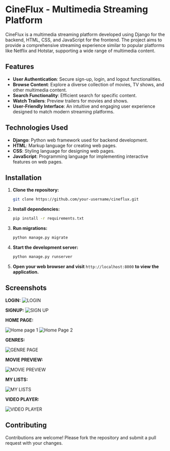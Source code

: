 # CineFlux - Multimedia Streaming Platform

CineFlux is a multimedia streaming platform developed using Django for the backend, HTML, CSS, and JavaScript for the frontend. The project aims to provide a comprehensive streaming experience similar to popular platforms like Netflix and Hotstar, supporting a wide range of multimedia content.

## Features

- **User Authentication**: Secure sign-up, login, and logout functionalities.
- **Browse Content**: Explore a diverse collection of movies, TV shows, and other multimedia content.
- **Search Functionality**: Efficient search for specific content.
- **Watch Trailers**: Preview trailers for movies and shows.
- **User-Friendly Interface**: An intuitive and engaging user experience designed to match modern streaming platforms.

## Technologies Used

- **Django**: Python web framework used for backend development.
- **HTML**: Markup language for creating web pages.
- **CSS**: Styling language for designing web pages.
- **JavaScript**: Programming language for implementing interactive features on web pages.

## Installation

1. **Clone the repository:**

    ```bash
    git clone https://github.com/your-username/cineflux.git
    ```

2. **Install dependencies:**

    ```bash
    pip install -r requirements.txt
    ```

3. **Run migrations:**

    ```bash
    python manage.py migrate
    ```

4. **Start the development server:**

    ```bash
    python manage.py runserver
    ```

5. **Open your web browser and visit** `http://localhost:8000` **to view the application.**

## Screenshots
**LOGIN:**
![LOGIN](https://github.com/nandu1331/CineFlux/assets/116256681/e2f051b7-6e6c-49cc-91cc-5f5d90c80954)

**SIGNUP:**
![SIGN UP](https://github.com/nandu1331/CineFlux/assets/116256681/f0c18cce-44ac-457b-a52f-982e22bbeaa2)

**HOME PAGE:**

![Home page 1](https://github.com/nandu1331/CineFlux/assets/116256681/16a62bb0-3e9b-4873-82a0-b71888cd7889)
![Home Page 2](https://github.com/nandu1331/CineFlux/assets/116256681/b4b1539f-be5e-4ebc-a99c-dd761b84e8ae)


**GENRES:**

![GENRE PAGE](https://github.com/nandu1331/CineFlux/assets/116256681/08e6bf71-e838-4e65-bc5a-03023b36df38)

**MOVIE PREVIEW:**

![MOVIE PREVIEW](https://github.com/nandu1331/CineFlux/assets/116256681/c5dc8a9e-c519-4515-9738-25f7fd64bf8e)

**MY LISTS:**

![MY LISTS](https://github.com/nandu1331/CineFlux/assets/116256681/f21c2f4a-3ac3-4405-a551-73dbe26962ca)

**VIDEO PLAYER:**

![VIDEO PLAYER](https://github.com/nandu1331/CineFlux/assets/116256681/05c0867b-0c2e-4b90-9993-b313ced6786b)

## Contributing

Contributions are welcome! Please fork the repository and submit a pull request with your changes.


